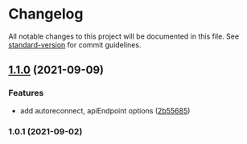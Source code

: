 # Changelog

All notable changes to this project will be documented in this file. See [standard-version](https://github.com/conventional-changelog/standard-version) for commit guidelines.

## [1.1.0](https://github.com/nightf0rc3/trade-republic-api/compare/v1.0.1...v1.1.0) (2021-09-09)


### Features

* add autoreconnect, apiEndpoint options ([2b55685](https://github.com/nightf0rc3/trade-republic-api/commit/2b556854a93deddbdd5ee991075667ff3e4cfcd0))

### 1.0.1 (2021-09-02)
